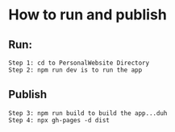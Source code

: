# How to run and publish

## Run:
    Step 1: cd to PersonalWebsite Directory
    Step 2: npm run dev is to run the app
## Publish
    Step 3: npm run build to build the app...duh
    Step 4: npx gh-pages -d dist